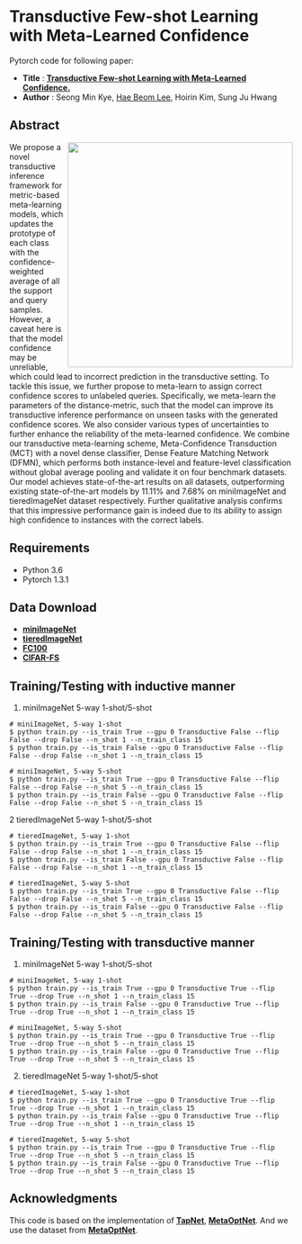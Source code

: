 # Transductive Few-shot Learning with Meta-Learned Confidence
Pytorch code for following paper:
* **Title** : [**Transductive Few-shot Learning with Meta-Learned Confidence.**](https://arxiv.org/abs/2002.12017)
* **Author** : Seong Min Kye, [Hae Beom Lee](https://github.com/haebeom-lee), Hoirin Kim, Sung Ju Hwang

## Abstract
<img align="right" width="400" src="https://github.com/seongmin-kye/MCT_DFMN/blob/master/concept.PNG">
We propose a novel transductive inference framework for metric-based meta-learning models, which updates the prototype of each class with the confidence-weighted average of all the support and query samples. However, a caveat here is that the model confidence may be unreliable, which could lead to incorrect prediction in the transductive setting. To tackle this issue, we further propose to meta-learn to assign correct confidence scores to unlabeled queries. Specifically, we meta-learn the parameters of the distance-metric, such that the model can improve its transductive inference performance on unseen tasks with the generated confidence scores. We also consider various types of uncertainties to further enhance the reliability of the meta-learned confidence. We combine our transductive meta-learning scheme, Meta-Confidence Transduction (MCT) with a novel dense classifier, Dense Feature Matching Network (DFMN), which performs both instance-level and feature-level classification without global average pooling and validate it on four benchmark datasets. Our model achieves state-of-the-art results on all datasets, outperforming existing state-of-the-art models by 11.11% and 7.68% on miniImageNet and tieredImageNet dataset respectively. Further qualitative analysis confirms that this impressive performance gain is indeed due to its ability to assign high confidence to instances with the correct labels.

## Requirements
* Python 3.6
* Pytorch 1.3.1

## Data Download
* [**miniImageNet**](https://drive.google.com/file/d/1fJAK5WZTjerW7EWHHQAR9pRJVNg1T1Y7/view?usp=sharing) 
* [**tieredImageNet**](https://drive.google.com/open?id=1nVGCTd9ttULRXFezh4xILQ9lUkg0WZCG)
* [**FC100**](https://drive.google.com/file/d/1_ZsLyqI487NRDQhwvI7rg86FK3YAZvz1/view?usp=sharing)
* [**CIFAR-FS**](https://drive.google.com/file/d/1GjGMI0q3bgcpcB_CjI40fX54WgLPuTpS/view?usp=sharing)

## Training/Testing with inductive manner
1. miniImageNet 5-way 1-shot/5-shot
```
# miniImageNet, 5-way 1-shot
$ python train.py --is_train True --gpu 0 Transductive False --flip False --drop False --n_shot 1 --n_train_class 15
$ python train.py --is_train False --gpu 0 Transductive False --flip False --drop False --n_shot 1 --n_train_class 15

# miniImageNet, 5-way 5-shot
$ python train.py --is_train True --gpu 0 Transductive False --flip False --drop False --n_shot 5 --n_train_class 15
$ python train.py --is_train False --gpu 0 Transductive False --flip False --drop False --n_shot 5 --n_train_class 15
```
2 tieredImageNet 5-way 1-shot/5-shot
```
# tieredImageNet, 5-way 1-shot
$ python train.py --is_train True --gpu 0 Transductive False --flip False --drop False --n_shot 1 --n_train_class 15
$ python train.py --is_train False --gpu 0 Transductive False --flip False --drop False --n_shot 1 --n_train_class 15

# tieredImageNet, 5-way 5-shot
$ python train.py --is_train True --gpu 0 Transductive False --flip False --drop False --n_shot 5 --n_train_class 15
$ python train.py --is_train False --gpu 0 Transductive False --flip False --drop False --n_shot 5 --n_train_class 15
```
## Training/Testing with transductive manner
1. miniImageNet 5-way 1-shot/5-shot
```
# miniImageNet, 5-way 1-shot
$ python train.py --is_train True --gpu 0 Transductive True --flip True --drop True --n_shot 1 --n_train_class 15
$ python train.py --is_train False --gpu 0 Transductive True --flip True --drop True --n_shot 1 --n_train_class 15

# miniImageNet, 5-way 5-shot
$ python train.py --is_train True --gpu 0 Transductive True --flip True --drop True --n_shot 5 --n_train_class 15
$ python train.py --is_train False --gpu 0 Transductive True --flip True --drop True --n_shot 5 --n_train_class 15
```
2. tieredImageNet 5-way 1-shot/5-shot
```
# tieredImageNet, 5-way 1-shot
$ python train.py --is_train True --gpu 0 Transductive True --flip True --drop True --n_shot 1 --n_train_class 15
$ python train.py --is_train False --gpu 0 Transductive True --flip True --drop True --n_shot 1 --n_train_class 15

# tieredImageNet, 5-way 5-shot
$ python train.py --is_train True --gpu 0 Transductive True --flip True --drop True --n_shot 5 --n_train_class 15
$ python train.py --is_train False --gpu 0 Transductive True --flip True --drop True --n_shot 5 --n_train_class 15
```

## Acknowledgments

This code is based on the implementation of [**TapNet**](https://github.com/istarjun/TapNet), [**MetaOptNet**](https://github.com/kjunelee/MetaOptNet). And we use the dataset from [**MetaOptNet**](https://github.com/kjunelee/MetaOptNet).



